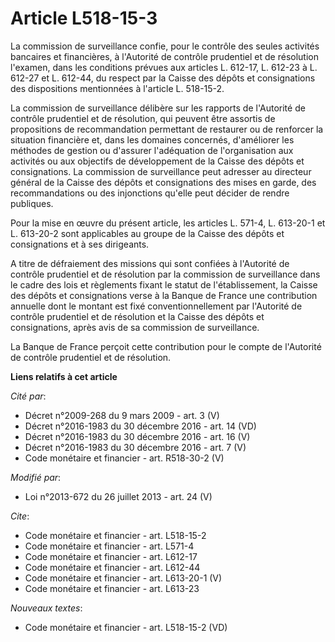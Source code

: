 # Article L518-15-3

La commission de surveillance confie, pour le contrôle des seules activités bancaires et financières, à l'Autorité de
contrôle prudentiel et de résolution l'examen, dans les conditions prévues aux articles L. 612-17, 
L. 612-23 à L. 612-27 et L. 612-44, du respect par la Caisse des dépôts et consignations des dispositions mentionnées à
l'article L. 518-15-2. 

La commission de surveillance délibère sur les rapports de l'Autorité de contrôle prudentiel et de résolution, qui peuvent
être assortis de propositions de recommandation permettant de restaurer ou de renforcer la situation financière et, dans les
domaines concernés, d'améliorer les méthodes de gestion ou d'assurer l'adéquation de l'organisation aux activités ou aux
objectifs de développement de la Caisse des dépôts et consignations. La commission de surveillance peut adresser au directeur
général de la Caisse des dépôts et consignations des mises en garde, des recommandations ou des injonctions qu'elle peut
décider de rendre publiques. 

Pour la mise en œuvre du présent article, les articles L. 571-4, 
L. 613-20-1 et L. 613-20-2 sont applicables au groupe de la Caisse des dépôts et consignations et à ses dirigeants. 

A titre de défraiement des missions qui sont confiées à l'Autorité de contrôle prudentiel et de résolution par la commission
de surveillance dans le cadre des lois et règlements fixant le statut de l'établissement, la Caisse des dépôts et
consignations verse à la Banque de France une contribution annuelle dont le montant est fixé conventionnellement par
l'Autorité de contrôle prudentiel et de résolution et la Caisse des dépôts et consignations, après avis de sa commission de
surveillance. 

La Banque de France perçoit cette contribution pour le compte de l'Autorité de contrôle prudentiel et de résolution.

**Liens relatifs à cet article**

_Cité par_:

  - Décret n°2009-268 du 9 mars 2009 - art. 3 (V)
  - Décret n°2016-1983 du 30 décembre 2016 - art. 14 (VD)
  - Décret n°2016-1983 du 30 décembre 2016 - art. 16 (V)
  - Décret n°2016-1983 du 30 décembre 2016 - art. 7 (V)
  - Code monétaire et financier - art. R518-30-2 (V)

_Modifié par_:

  - Loi n°2013-672 du 26 juillet 2013 - art. 24 (V)

_Cite_:

  - Code monétaire et financier - art. L518-15-2
  - Code monétaire et financier - art. L571-4
  - Code monétaire et financier - art. L612-17
  - Code monétaire et financier - art. L612-44
  - Code monétaire et financier - art. L613-20-1 (V)
  - Code monétaire et financier - art. L613-23

_Nouveaux textes_:

  - Code monétaire et financier - art. L518-15-2 (VD)
